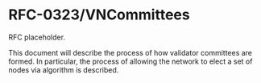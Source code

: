 # RFC-0323/VNCommittees

RFC placeholder.

This document will describe the process of how validator committees are formed. In particular, the process of allowing
the network to elect a set of nodes via algorithm is described.